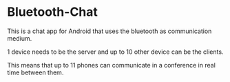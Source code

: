 # Bluetooth-Chat
This is a chat app for Android that uses the bluetooth as communication medium.

1 device needs to be the server and up to 10 other device can be the clients.

This means that up to 11 phones can communicate in a conference in real time between them.
